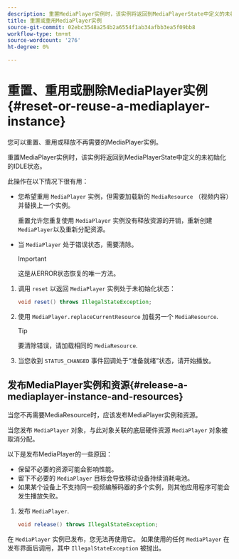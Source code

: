 ```yaml
---
description: 重置MediaPlayer实例时，该实例将返回到MediaPlayerState中定义的未初始化的IDLE状态。
title: 重置或重用MediaPlayer实例
source-git-commit: 02ebc3548a254b2a6554f1ab34afbb3ea5f09bb8
workflow-type: tm+mt
source-wordcount: '276'
ht-degree: 0%

---
```


# 重置、重用或删除MediaPlayer实例 {#reset-or-reuse-a-mediaplayer-instance}

您可以重置、重用或释放不再需要的MediaPlayer实例。

重置MediaPlayer实例时，该实例将返回到MediaPlayerState中定义的未初始化的IDLE状态。

此操作在以下情况下很有用：

* 您希望重用 `MediaPlayer` 实例，但需要加载新的 `MediaResource` （视频内容）并替换上一个实例。

  重置允许您重复使用 `MediaPlayer` 实例没有释放资源的开销，重新创建 `MediaPlayer`以及重新分配资源。

* 当 `MediaPlayer` 处于错误状态，需要清除。

  >[!IMPORTANT]
  >
  >这是从ERROR状态恢复的唯一方法。

1. 调用 `reset` 以返回 `MediaPlayer` 实例处于未初始化状态：

   ```java
   void reset() throws IllegalStateException; 
   ```

1. 使用 `MediaPlayer.replaceCurrentResource` 加载另一个 `MediaResource`.

   >[!TIP]
   >
   >要清除错误，请加载相同的 `MediaResource`.

1. 当您收到 `STATUS_CHANGED` 事件回调处于“准备就绪”状态，请开始播放。

## 发布MediaPlayer实例和资源{#release-a-mediaplayer-instance-and-resources}

当您不再需要MediaResource时，应该发布MediaPlayer实例和资源。

当您发布 `MediaPlayer` 对象，与此对象关联的底层硬件资源 `MediaPlayer` 对象被取消分配。

以下是发布MediaPlayer的一些原因：

* 保留不必要的资源可能会影响性能。
* 留下不必要的 `MediaPlayer` 目标会导致移动设备持续消耗电池。
* 如果某个设备上不支持同一视频编解码器的多个实例，则其他应用程序可能会发生播放失败。

1. 发布 `MediaPlayer`.

   ```java
   void release() throws IllegalStateException;
   ```

在 `MediaPlayer` 实例已发布，您无法再使用它。 如果使用的任何 `MediaPlayer` 在发布界面后调用，其中 `IllegalStateException` 被抛出。
